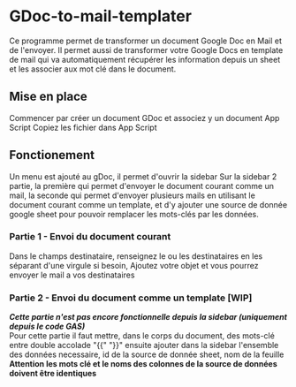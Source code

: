 # GDoc-to-mail-templater
Ce programme permet de transformer un document Google Doc en Mail et de l'envoyer.
Il permet aussi de transformer votre Google Docs en template de mail qui va automatiquement récupérer les information depuis un sheet et les associer aux mot clé dans le document. 

## Mise en place
Commencer par créer un document GDoc et associez y un document App Script
Copiez les fichier dans App Script

## Fonctionement
Un menu est ajouté au gDoc, il permet d'ouvrir la sidebar
Sur la sidebar 2 partie, la première qui permet d'envoyer le document courant comme un mail, la seconde qui permet d'envoyer plusieurs mails en utilisant le document courant comme un template, et d'y ajouter une source de donnée google sheet pour pouvoir remplacer les mots-clés par les données.

### Partie 1 - Envoi du document courant
Dans le champs destinataire, renseignez le ou les destinataires en les séparant d'une virgule si besoin,
Ajoutez votre objet et vous pourrez envoyer le mail a vos destinataires

### Partie 2 - Envoi du document comme un template [WIP]
<b><i>Cette partie n'est pas encore fonctionnelle depuis la sidebar (uniquement depuis le code GAS)</i></b>
<br>
Pour cette partie il faut mettre, dans le corps du document, des mots-clé entre double accolade "{{" "}}" ensuite ajouter dans la sidebar l'ensemble des données necessaire, id de la source de donnée sheet, nom de la feuille 
<br>
<b>Attention les mots clé et le noms des colonnes de la source de données doivent être identiques</b>


